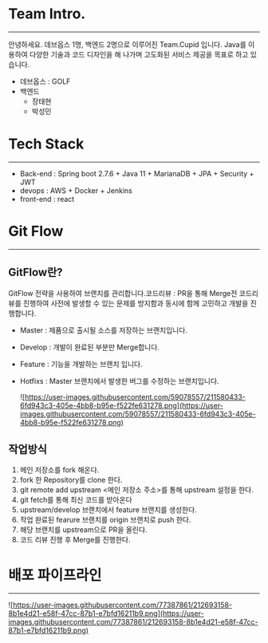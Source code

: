 # Team Intro.

---

안녕하세요. 데브옵스 1명, 백엔드 2명으로 이루어진 Team.Cupid 입니다. Java를 이용하여 다양한 기술과 코드 디자인을 해 나가며 고도화된 서비스 제공을 목표로 하고 있습니다.

- 데브옵스 : GOLF
- 백엔드
    - 장태현
    - 박성민
    

# Tech Stack

---

- Back-end : Spring boot 2.7.6 + Java 11 + MarianaDB + JPA + Security + JWT
- devops : AWS + Docker + Jenkins
- front-end : react



# Git Flow

---

## GitFlow란?

GitFlow 전략을 사용하여 브랜치를 관리합니다.코드리뷰 : PR을 통해 Merge전 코드리뷰를 진행하여 사전에 발생할 수 있는 문제를 방지함과 동시에 함께 고민하고 개발을 진행합니다.

- Master : 제품으로 출시될 소스를 저장하는 브랜치입니다.
- Develop : 개발이 완료된 부분만 Merge합니다.
- Feature : 기능을 개발하는 브랜치 입니다.
- Hotfixs : Master 브랜치에서 발생한 버그를 수정하는 브랜치입니다.
    
    ![https://user-images.githubusercontent.com/59078557/211580433-6fd943c3-405e-4bb8-b95e-f522fe631278.png](https://user-images.githubusercontent.com/59078557/211580433-6fd943c3-405e-4bb8-b95e-f522fe631278.png)
    

## 작업방식

1. 메인 저장소를 fork 해온다.
2. fork 한 Repository를 clone 한다.
3. git remote add upstream <메인 저장소 주소>를 통해 upstream 설정을 한다.
4. git fetch를 통해 최신 코드를 받아온다
5. upstream/develop 브랜치에서 feature 브랜치를 생성한다.
6. 작업 완료된 fearure 브랜치를 origin 브랜치로 push 한다.
7. 해당 브랜치를 upstream으로 PR을 올린다.
8. 코드 리뷰 진행 후 Merge를 진행한다.



# 배포 파이프라인

---

![https://user-images.githubusercontent.com/77387861/212693158-8b1e4d21-e58f-47cc-87b1-e7bfd16211b9.png](https://user-images.githubusercontent.com/77387861/212693158-8b1e4d21-e58f-47cc-87b1-e7bfd16211b9.png)

